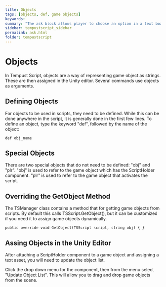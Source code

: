 ```yaml
---
title: Objects
tags: [objects, def, game objects]
keywords:
summary: "The ask block allows player to choose an option in a text box."
sidebar: tempustscript_sidebar
permalink: ask.html
folder: tempustscript
---
```


# Objects

In Tempust Script, objects are a way of representing game object as strings. These are then assigned in the Unity editor. Several commands use objects as arguments.

## Defining Objects

For objects to be used in scripts, they need to be defined. While this can be done anywhere in the script, it is generally done in the first few lines. To define an object, type the keyword "def", followed by the name of the object:

    def obj_name

## Special Objects

There are two special objects that do not need to be defined: "obj" and "plr". "obj" is used to refer to the game object which has the ScriptHolder component. "plr" is used to refer to the game object that activates the script.

## Overriding the GetObject Method

The TSManager class contains a method that for getting game objects from scripts. By default this calls TSScript.GetObject(), but it can be customized if you need it to assign game objects dynamically.

    public override void GetObject(TSScript script, string obj) { }

## Assing Objects in the Unity Editor

After attaching a ScriptHolder component to a game object and assigning a text asset, you will need to update the object list.

Click the drop down menu for the component, then from the menu select "Update Object List". This will allow you to drag and drop game objects from the scene.
